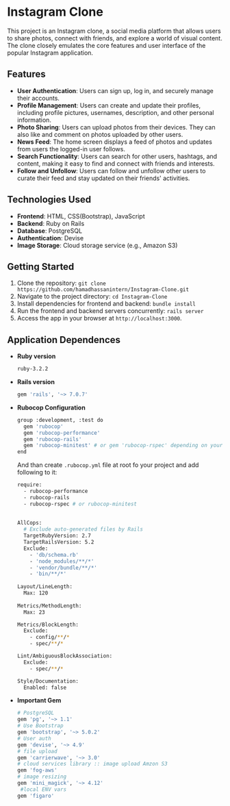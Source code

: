 # Instagram Clone

This project is an Instagram clone, a social media platform that allows users to share photos, connect with friends, and explore a world of visual content. The clone closely emulates the core features and user interface of the popular Instagram application.

## Features

- **User Authentication**: Users can sign up, log in, and securely manage their accounts. 
- **Profile Management**: Users can create and update their profiles, including profile pictures, usernames, description, and other personal information.
- **Photo Sharing**: Users can upload photos from their devices. They can also like and comment on photos uploaded by other users.
- **News Feed**: The home screen displays a feed of photos and updates from users the logged-in user follows. 
- **Search Functionality**: Users can search for other users, hashtags, and content, making it easy to find and connect with friends and interests.
- **Follow and Unfollow**: Users can follow and unfollow other users to curate their feed and stay updated on their friends' activities.

## Technologies Used

- **Frontend**: HTML, CSS(Bootstrap), JavaScript 
- **Backend**: Ruby on Rails
- **Database**: PostgreSQL 
- **Authentication**: Devise
- **Image Storage**: Cloud storage service (e.g., Amazon S3)

## Getting Started

1. Clone the repository: `git clone https://github.com/hamadhassanintern/Instagram-Clone.git`
2. Navigate to the project directory: `cd Instagram-Clone`
3. Install dependencies for frontend and backend: `bundle install`
4. Run the frontend and backend servers concurrently: `rails server`
5. Access the app in your browser at `http://localhost:3000`.

## Application Dependences 

* **Ruby version**

  ```bash
  ruby-3.2.2
  ```

* **Rails version**

  ```bash
  gem 'rails', '~> 7.0.7'
  ```

* **Rubocop Configuration** 

  ```bash
  group :development, :test do
    gem 'rubocop'
    gem 'rubocop-performance'
    gem 'rubocop-rails'
    gem 'rubocop-minitest' # or gem 'rubocop-rspec' depending on your test suite
  end
  ```

  And than create `.rubocop.yml` file at root fo your project and add following to it:

  ```bash
  require: 
    - rubocop-performance
    - rubocop-rails
    - rubocop-rspec # or rubocop-minitest
   
   
  AllCops:
    # Exclude auto-generated files by Rails
    TargetRubyVersion: 2.7
    TargetRailsVersion: 5.2
    Exclude:
      - 'db/schema.rb'
      - 'node_modules/**/*'
      - 'vendor/bundle/**/*'
      - 'bin/**/*'
      
  Layout/LineLength:
    Max: 120
    
  Metrics/MethodLength:
    Max: 23
  
  Metrics/BlockLength:
    Exclude:
      - config/**/*
      - spec/**/*
  
  Lint/AmbiguousBlockAssociation:
    Exclude:
      - spec/**/*
  
  Style/Documentation:
    Enabled: false
  ```

* **Important Gem**

  ```bash
  # PostgreSQL
  gem 'pg', '~> 1.1'
  # Use Bootstrap
  gem 'bootstrap', '~> 5.0.2'
  # User auth
  gem 'devise', '~> 4.9'
  # file upload
  gem 'carrierwave', '~> 3.0'
  # cloud services library :: image upload Amzon S3
  gem 'fog-aws'
  # image resizing
  gem 'mini_magick', '~> 4.12'
   #local ENV vars
  gem 'figaro'
  
  ```
